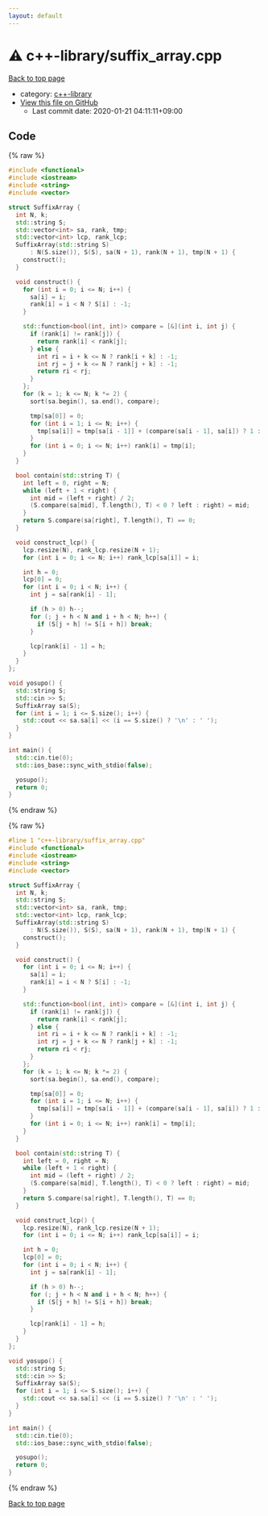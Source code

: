 ```yaml
---
layout: default
---
```


<!-- mathjax config similar to math.stackexchange -->
<script type="text/javascript" async
  src="https://cdnjs.cloudflare.com/ajax/libs/mathjax/2.7.5/MathJax.js?config=TeX-MML-AM_CHTML">
</script>
<script type="text/x-mathjax-config">
  MathJax.Hub.Config({
    TeX: { equationNumbers: { autoNumber: "AMS" }},
    tex2jax: {
      inlineMath: [ ['$','$'] ],
      processEscapes: true
    },
    "HTML-CSS": { matchFontHeight: false },
    displayAlign: "left",
    displayIndent: "2em"
  });
</script>

<script type="text/javascript" src="https://cdnjs.cloudflare.com/ajax/libs/jquery/3.4.1/jquery.min.js"></script>
<script src="https://cdn.jsdelivr.net/npm/jquery-balloon-js@1.1.2/jquery.balloon.min.js" integrity="sha256-ZEYs9VrgAeNuPvs15E39OsyOJaIkXEEt10fzxJ20+2I=" crossorigin="anonymous"></script>
<script type="text/javascript" src="../../assets/js/copy-button.js"></script>
<link rel="stylesheet" href="../../assets/css/copy-button.css" />


# :warning: c++-library/suffix_array.cpp

<a href="../../index.html">Back to top page</a>

* category: <a href="../../index.html#97d0d85922e0aae2441e69f2870930aa">c++-library</a>
* <a href="{{ site.github.repository_url }}/blob/master/c++-library/suffix_array.cpp">View this file on GitHub</a>
    - Last commit date: 2020-01-21 04:11:11+09:00




## Code

<a id="unbundled"></a>
{% raw %}
```cpp
#include <functional>
#include <iostream>
#include <string>
#include <vector>

struct SuffixArray {
  int N, k;
  std::string S;
  std::vector<int> sa, rank, tmp;
  std::vector<int> lcp, rank_lcp;
  SuffixArray(std::string S)
      : N(S.size()), S(S), sa(N + 1), rank(N + 1), tmp(N + 1) {
    construct();
  }

  void construct() {
    for (int i = 0; i <= N; i++) {
      sa[i] = i;
      rank[i] = i < N ? S[i] : -1;
    }

    std::function<bool(int, int)> compare = [&](int i, int j) {
      if (rank[i] != rank[j]) {
        return rank[i] < rank[j];
      } else {
        int ri = i + k <= N ? rank[i + k] : -1;
        int rj = j + k <= N ? rank[j + k] : -1;
        return ri < rj;
      }
    };
    for (k = 1; k <= N; k *= 2) {
      sort(sa.begin(), sa.end(), compare);

      tmp[sa[0]] = 0;
      for (int i = 1; i <= N; i++) {
        tmp[sa[i]] = tmp[sa[i - 1]] + (compare(sa[i - 1], sa[i]) ? 1 : 0);
      }
      for (int i = 0; i <= N; i++) rank[i] = tmp[i];
    }
  }

  bool contain(std::string T) {
    int left = 0, right = N;
    while (left + 1 < right) {
      int mid = (left + right) / 2;
      (S.compare(sa[mid], T.length(), T) < 0 ? left : right) = mid;
    }
    return S.compare(sa[right], T.length(), T) == 0;
  }

  void construct_lcp() {
    lcp.resize(N), rank_lcp.resize(N + 1);
    for (int i = 0; i <= N; i++) rank_lcp[sa[i]] = i;

    int h = 0;
    lcp[0] = 0;
    for (int i = 0; i < N; i++) {
      int j = sa[rank[i] - 1];

      if (h > 0) h--;
      for (; j + h < N and i + h < N; h++) {
        if (S[j + h] != S[i + h]) break;
      }

      lcp[rank[i] - 1] = h;
    }
  }
};

void yosupo() {
  std::string S;
  std::cin >> S;
  SuffixArray sa(S);
  for (int i = 1; i <= S.size(); i++) {
    std::cout << sa.sa[i] << (i == S.size() ? '\n' : ' ');
  }
}

int main() {
  std::cin.tie(0);
  std::ios_base::sync_with_stdio(false);

  yosupo();
  return 0;
}

```
{% endraw %}

<a id="bundled"></a>
{% raw %}
```cpp
#line 1 "c++-library/suffix_array.cpp"
#include <functional>
#include <iostream>
#include <string>
#include <vector>

struct SuffixArray {
  int N, k;
  std::string S;
  std::vector<int> sa, rank, tmp;
  std::vector<int> lcp, rank_lcp;
  SuffixArray(std::string S)
      : N(S.size()), S(S), sa(N + 1), rank(N + 1), tmp(N + 1) {
    construct();
  }

  void construct() {
    for (int i = 0; i <= N; i++) {
      sa[i] = i;
      rank[i] = i < N ? S[i] : -1;
    }

    std::function<bool(int, int)> compare = [&](int i, int j) {
      if (rank[i] != rank[j]) {
        return rank[i] < rank[j];
      } else {
        int ri = i + k <= N ? rank[i + k] : -1;
        int rj = j + k <= N ? rank[j + k] : -1;
        return ri < rj;
      }
    };
    for (k = 1; k <= N; k *= 2) {
      sort(sa.begin(), sa.end(), compare);

      tmp[sa[0]] = 0;
      for (int i = 1; i <= N; i++) {
        tmp[sa[i]] = tmp[sa[i - 1]] + (compare(sa[i - 1], sa[i]) ? 1 : 0);
      }
      for (int i = 0; i <= N; i++) rank[i] = tmp[i];
    }
  }

  bool contain(std::string T) {
    int left = 0, right = N;
    while (left + 1 < right) {
      int mid = (left + right) / 2;
      (S.compare(sa[mid], T.length(), T) < 0 ? left : right) = mid;
    }
    return S.compare(sa[right], T.length(), T) == 0;
  }

  void construct_lcp() {
    lcp.resize(N), rank_lcp.resize(N + 1);
    for (int i = 0; i <= N; i++) rank_lcp[sa[i]] = i;

    int h = 0;
    lcp[0] = 0;
    for (int i = 0; i < N; i++) {
      int j = sa[rank[i] - 1];

      if (h > 0) h--;
      for (; j + h < N and i + h < N; h++) {
        if (S[j + h] != S[i + h]) break;
      }

      lcp[rank[i] - 1] = h;
    }
  }
};

void yosupo() {
  std::string S;
  std::cin >> S;
  SuffixArray sa(S);
  for (int i = 1; i <= S.size(); i++) {
    std::cout << sa.sa[i] << (i == S.size() ? '\n' : ' ');
  }
}

int main() {
  std::cin.tie(0);
  std::ios_base::sync_with_stdio(false);

  yosupo();
  return 0;
}

```
{% endraw %}

<a href="../../index.html">Back to top page</a>

